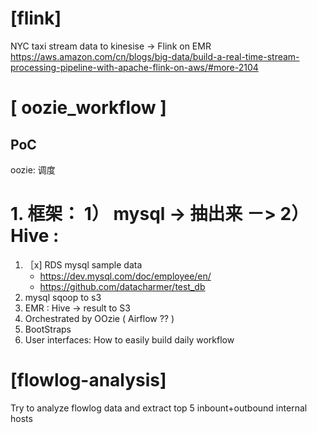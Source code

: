 

# [flink]
NYC taxi stream data to kinesise -> Flink on EMR
https://aws.amazon.com/cn/blogs/big-data/build-a-real-time-stream-processing-pipeline-with-apache-flink-on-aws/#more-2104

# [ oozie_workflow ]
##  PoC  
oozie: 调度
# 1. 框架： 1） mysql -> 抽出来 －> 2） Hive :  
1. ［x] RDS mysql sample data
    * https://dev.mysql.com/doc/employee/en/
    * https://github.com/datacharmer/test_db
2. mysql sqoop to s3
3. EMR : Hive -> result to S3
4. Orchestrated by OOzie  ( Airflow ?? ) 
5. BootStraps 
6. User interfaces:  How to easily build daily workflow  

# [flowlog-analysis]
Try to analyze flowlog data and extract top 5 inbount+outbound internal hosts
